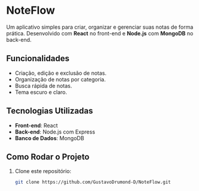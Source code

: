 # NoteFlow

Um aplicativo simples para criar, organizar e gerenciar suas notas de forma prática. Desenvolvido com **React** no front-end e **Node.js** com **MongoDB** no back-end.

## Funcionalidades

- Criação, edição e exclusão de notas.
- Organização de notas por categoria.
- Busca rápida de notas.
- Tema escuro e claro.

## Tecnologias Utilizadas

- **Front-end**: React
- **Back-end**: Node.js com Express
- **Banco de Dados**: MongoDB

## Como Rodar o Projeto

1. Clone este repositório:
   ```bash
   git clone https://github.com/GustavoDrumond-D/NoteFlow.git
   ```
